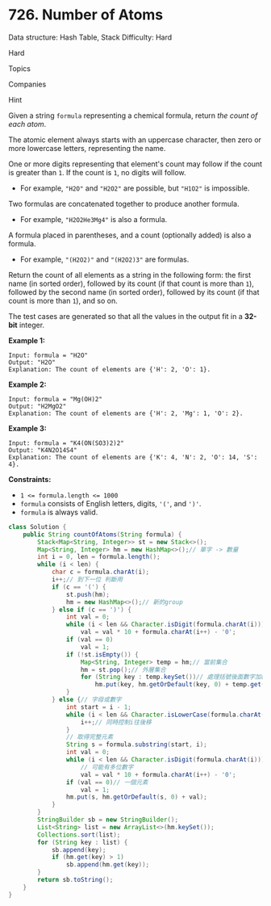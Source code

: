 # 726. Number of Atoms

Data structure: Hash Table, Stack
Difficulty: Hard

Hard

Topics

Companies

Hint

Given a string `formula` representing a chemical formula, return *the count of each atom*.

The atomic element always starts with an uppercase character, then zero or more lowercase letters, representing the name.

One or more digits representing that element's count may follow if the count is greater than `1`. If the count is `1`, no digits will follow.

- For example, `"H2O"` and `"H2O2"` are possible, but `"H1O2"` is impossible.

Two formulas are concatenated together to produce another formula.

- For example, `"H2O2He3Mg4"` is also a formula.

A formula placed in parentheses, and a count (optionally added) is also a formula.

- For example, `"(H2O2)"` and `"(H2O2)3"` are formulas.

Return the count of all elements as a string in the following form: the first name (in sorted order), followed by its count (if that count is more than `1`), followed by the second name (in sorted order), followed by its count (if that count is more than `1`), and so on.

The test cases are generated so that all the values in the output fit in a **32-bit** integer.

**Example 1:**

```
Input: formula = "H2O"
Output: "H2O"
Explanation: The count of elements are {'H': 2, 'O': 1}.

```

**Example 2:**

```
Input: formula = "Mg(OH)2"
Output: "H2MgO2"
Explanation: The count of elements are {'H': 2, 'Mg': 1, 'O': 2}.

```

**Example 3:**

```
Input: formula = "K4(ON(SO3)2)2"
Output: "K4N2O14S4"
Explanation: The count of elements are {'K': 4, 'N': 2, 'O': 14, 'S': 4}.

```

**Constraints:**

- `1 <= formula.length <= 1000`
- `formula` consists of English letters, digits, `'('`, and `')'`.
- `formula` is always valid.

```java
class Solution {
    public String countOfAtoms(String formula) {
        Stack<Map<String, Integer>> st = new Stack<>();
        Map<String, Integer> hm = new HashMap<>();// 單字 -> 數量
        int i = 0, len = formula.length();
        while (i < len) {
            char c = formula.charAt(i);
            i++;// 到下一位 判斷用
            if (c == '(') {
                st.push(hm);
                hm = new HashMap<>();// 新的group
            } else if (c == ')') {
                int val = 0;
                while (i < len && Character.isDigit(formula.charAt(i)))
                    val = val * 10 + formula.charAt(i++) - '0';
                if (val == 0)
                    val = 1;
                if (!st.isEmpty()) {
                    Map<String, Integer> temp = hm;// 當前集合
                    hm = st.pop();// 外層集合
                    for (String key : temp.keySet())// 處理括號後面數字加總
                        hm.put(key, hm.getOrDefault(key, 0) + temp.get(key) * val);
                }
            } else {// 字母或數字
                int start = i - 1;
                while (i < len && Character.isLowerCase(formula.charAt(i))) {
                    i++;// 同時控制i往後移
                }
                // 取得完整元素
                String s = formula.substring(start, i);
                int val = 0;
                while (i < len && Character.isDigit(formula.charAt(i)))
                    // 可能有多位數字
                    val = val * 10 + formula.charAt(i++) - '0';
                if (val == 0)// 一個元素
                    val = 1;
                hm.put(s, hm.getOrDefault(s, 0) + val);
            }
        }
        StringBuilder sb = new StringBuilder();
        List<String> list = new ArrayList<>(hm.keySet());
        Collections.sort(list);
        for (String key : list) {
            sb.append(key);
            if (hm.get(key) > 1)
                sb.append(hm.get(key));
        }
        return sb.toString();
    }
}
```